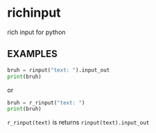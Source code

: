 # richinput
rich input for python


## EXAMPLES
```py
bruh = rinput("text: ").input_out
print(bruh)
```
or
```py
bruh = r_rinput("text: ")
print(bruh)
```

`r_rinput(text)` is returns `rinput(text).input_out`
